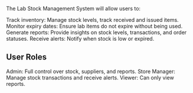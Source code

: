 The Lab Stock Management System will allow users to:

Track inventory: Manage stock levels, track received and issued items.
Monitor expiry dates: Ensure lab items do not expire without being used.
Generate reports: Provide insights on stock levels, transactions, and order statuses.
Receive alerts: Notify when stock is low or expired.

## User Roles

Admin: Full control over stock, suppliers, and reports.
Store Manager: Manage stock transactions and receive alerts.
Viewer: Can only view reports.

